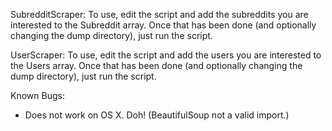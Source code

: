 SubredditScraper:
To use, edit the script and add the subreddits you are interested to the Subreddit array.  Once that has been done (and optionally changing the dump directory), just run the script.

UserScraper:
To use, edit the script and add the users you are interested to the Users array.  Once that has been done (and optionally changing the dump directory), just run the script.

Known Bugs:
* Does not work on OS X.  Doh!  (BeautifulSoup not a valid import.)
